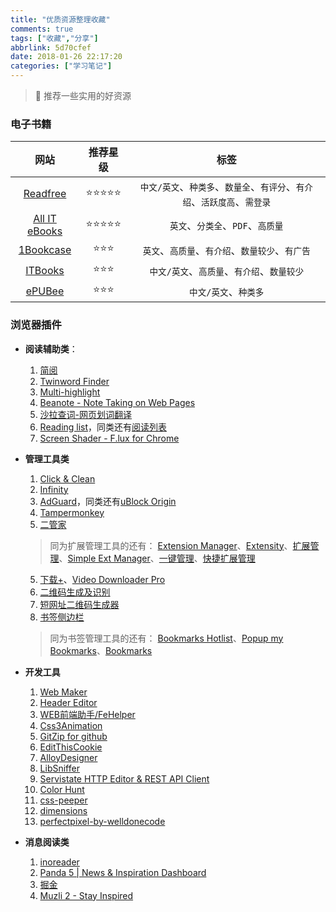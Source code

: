 ```yaml
---
title: "优质资源整理收藏"
comments: true
tags: ["收藏","分享"]
abbrlink: 5d70cfef
date: 2018-01-26 22:17:20
categories: ["学习笔记"]
---
```


> :pushpin: 推荐一些实用的好资源


### 电子书籍

|    网站    |       推荐星级       |      标签     |
|:-------:|:-------------:|:----------:|
| [Readfree][01]  |   :star::star::star::star::star:  | `中文/英文`、`种类多`、`数量全`、`有评分`、`有介绍`、`活跃度高`、`需登录` |
| [All IT eBooks][02] |  :star::star::star::star::star:  | `英文`、`分类全`、`PDF`、`高质量` |
| [1Bookcase][03] | :star::star::star: | `英文`、`高质量`、`有介绍`、`数量较少`、`有广告` |
| [ITBooks][04] | :star::star::star:  |   `中文/英文`、`高质量`、`有介绍`、`数量较少`  |
| [ePUBee][05] | :star::star::star:  |   `中文/英文`、`种类多` |

### 浏览器插件

* **阅读辅助类**：
  1. [简阅][06]
  2. [Twinword Finder][07]
  3. [Multi-highlight][08]
  4. [Beanote - Note Taking on Web Pages][09]
  5. [沙拉查词-网页划词翻译][10]
  6. [Reading list][11]，同类还有[阅读列表][48]
  7. [Screen Shader - F.lux for Chrome][12]

* **管理工具类**
  1. [Click & Clean][13]
  2. [Infinity][50]
  2. [AdGuard][14]，同类还有[uBlock Origin][49]
  3. [Tampermonkey][15]
  4. [二管家][16]
  > 同为扩展管理工具的还有： [Extension Manager][17]、[Extensity][22]、[扩展管理][18]、[Simple Ext Manager][19]、[一键管理][20]、[快捷扩展管理][21]
  5. [下载+][23]、[Video Downloader Pro][29]
  6. [二维码生成及识别][24]
  7. [短网址二维码生成器][25]
  8. [书签侧边栏][26]
  > 同为书签管理工具的还有： [Bookmarks Hotlist][27]、[Popup my Bookmarks][37]、[Bookmarks][28]

* **开发工具**
  1. [Web Maker][30]
  2. [Header Editor][31]
  3. [WEB前端助手/FeHelper][32]
  4. [Css3Animation][33]
  5. [GitZip for github][34]
  6. [EditThisCookie][35]
  7. [AlloyDesigner][36]
  8. [LibSniffer][38]
  9. [Servistate HTTP Editor & REST API Client][39]
  10. [Color Hunt][40]
  11. [css-peeper][41]
  12. [dimensions][42]
  13. [perfectpixel-by-welldonecode][43]

* **消息阅读类**
  1. [inoreader][44]
  2. [Panda 5 | News & Inspiration Dashboard][45]
  3. [掘金][46]
  4. [Muzli 2 - Stay Inspired][47]


[01]: http://readfree.me/
[02]: http://www.allitebooks.com/
[03]: https://1bookcase.com/
[04]: http://books.iteblog.com/
[05]: http://cn.epubee.com/books/
[06]: http://ksria.com/simpread/
[07]: https://www.twinword.com/finder/
[08]: https://chrome.google.com/webstore/detail/pfgfgjlejbbpfmcfjhdmikihihddeeji
[09]: https://chrome.google.com/webstore/detail/nikccehomlnjkmgmhnieecolhgdafajb
[10]: https://chrome.google.com/webstore/detail/cdonnmffkdaoajfknoeeecmchibpmkmg
[11]: https://chrome.google.com/webstore/detail/pgkdcepboeicdjeklohlkhjnoaadbpbj
[12]: https://chrome.google.com/webstore/detail/fmlboobidmkelggdainpknloccojpppi
[13]: https://chrome.google.com/webstore/detail/ghgabhipcejejjmhhchfonmamedcbeod
[14]: https://adguard.com/zh_cn/adguard-browser-extension/overview.html
[15]: https://chrome.google.com/webstore/detail/dhdgffkkebhmkfjojejmpbldmpobfkfo
[16]: https://chrome.google.com/webstore/detail/aajodjghehmlpahhboidcpfjcncmcklf
[17]: https://chrome.google.com/webstore/detail/gjldcdngmdknpinoemndlidpcabkggco
[18]: https://chrome.google.com/webstore/detail/bgejgfcdaicmfbfphchgcdgnpnbcondb
[19]: https://chrome.google.com/webstore/detail/kniehgiejgnnpgojkdhhjbgbllnfkfdk
[20]: https://chrome.google.com/webstore/detail/kfjmkgngkgpgjdoealkmmajmmhpnffoj
[21]: https://github.com/HangYang/one-click-extensions-manager
[22]: https://chrome.google.com/webstore/detail/jjmflmamggggndanpgfnpelongoepncg
[23]: https://chrome.google.com/webstore/detail/gokgophibdidjjpildcdbfpmcahilaaf
[24]: https://chrome.google.com/webstore/detail/hkojjajclkgeijhcmfjcjkddfjpaimek
[25]: https://chrome.google.com/webstore/detail/dohkaoejmhididdilnijehaeegkgchfl
[26]: https://github.com/Kiuryy/Bookmark_Sidebar
[27]: https://chrome.google.com/webstore/detail/jnbabccejebnlmnjendoibdlbpbgbham
[28]: https://chrome.google.com/webstore/detail/edgcdcdceojjbiebdbgmacecicaknjih
[29]: https://chrome.google.com/webstore/detail/ilppkoakomgpcblpemgbloapenijdcho
[30]: https://webmakerapp.com/
[31]: http://team.firefoxcn.net/#addons
[32]: https://www.baidufe.com/fehelper
[33]: https://chrome.google.com/webstore/detail/lhbbbidpkalopmenjffckblgbdhcffpa
[34]: https://chrome.google.com/webstore/detail/ffabmkklhbepgcgfonabamgnfafbdlkn
[35]: http://www.editthiscookie.com/
[36]: http://alloyteam.github.io/AlloyDesigner/
[37]: https://chrome.google.com/webstore/detail/mppflflkbbafeopeoeigkbbdjdbeifni
[38]: https://github.com/justjavac/ChromeSnifferPlus
[39]: https://chrome.google.com/webstore/detail/mmdjghedkfbdhbjhmefbbgjaihmmhkeg
[40]: http://colorhunt.co/
[41]: https://chrome.google.com/webstore/detail/css-peeper/mbnbehikldjhnfehhnaidhjhoofhpehk
[42]: https://chrome.google.com/webstore/detail/dimensions/baocaagndhipibgklemoalmkljaimfdj
[43]: https://chrome.google.com/webstore/detail/perfectpixel-by-welldonec/dkaagdgjmgdmbnecmcefdhjekcoceebi
[44]: https://chrome.google.com/webstore/detail/inoreader-companion/kfimphpokifbjgmjflanmfeppcjimgah
[45]: https://chrome.google.com/webstore/detail/panda-5-news-inspiration/haafibkemckmbknhfkiiniobjpgkebko
[46]: https://chrome.google.com/webstore/detail/%E6%8E%98%E9%87%91/lecdifefmmfjnjjinhaennhdlmcaeeeb
[47]: https://chrome.google.com/webstore/detail/muzli-2-stay-inspired/glcipcfhmopcgidicgdociohdoicpdfc
[48]: https://chrome.google.com/webstore/detail/lloccabjgblebdmncjndmiibianflabo
[49]: https://chrome.google.com/webstore/detail/cjpalhdlnbpafiamejdnhcphjbkeiagm
[50]: https://chrome.google.com/webstore/detail/nnnkddnnlpamobajfibfdgfnbcnkgngh